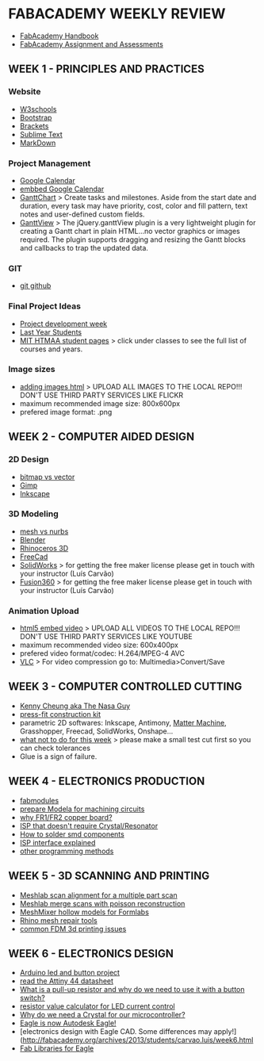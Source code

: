 # FABACADEMY WEEKLY REVIEW

* [FabAcademy Handbook](http://docs.academany.org/FabAcademy-Handbook/_book/)
* [FabAcademy Assignment and Assessments](http://docs.academany.org/FabAcademy-Assessment/_book/)

## WEEK 1 - PRINCIPLES AND PRACTICES

### Website
* [W3schools](http://www.w3schools.com)
* [Bootstrap](http://getbootstrap.com)
* [Brackets](http://brackets.io)
* [Sublime Text](https://www.sublimetext.com)
* [MarkDown](https://daringfireball.net/projects/markdown)

### Project Management
* [Google Calendar](https://calendar.google.com/)
* [embbed Google Calendar](https://support.google.com/calendar/answer/41207?hl=en)
* [GanttChart](http://www.ganttproject.biz/) > Create tasks and milestones. Aside from the start date and duration, every task may have priority, cost, color and fill pattern, text notes and user-defined custom fields. 
* [GanttView](https://github.com/thegrubbsian/jquery.ganttView) > The jQuery.ganttView plugin is a very lightweight plugin for creating a Gantt chart in plain HTML...no vector graphics or images required. The plugin supports dragging and resizing the Gantt blocks and callbacks to trap the updated data.

### GIT
* [git github](http://humansthatmake.com/github/)

### Final Project Ideas
* [Project development week](http://academy.cba.mit.edu/classes/project_development/index.html)
* [Last Year Students](http://archive.fabacademy.org/archives/2016/master/students.html)
* [MIT HTMAA student pages](http://fab.cba.mit.edu) > click under classes to see the full list of courses and years.

### Image sizes
* [adding images html](http://www.w3schools.com/html/html_images.asp) > UPLOAD ALL IMAGES TO THE LOCAL REPO!!! DON'T USE THIRD PARTY SERVICES LIKE FLICKR
* maximum recommended image size: 800x600px
* prefered image format: .png

## WEEK 2 - COMPUTER AIDED DESIGN

### 2D Design
* [bitmap vs vector](https://www.youtube.com/watch?v=fy9Pby0Gzsc)
* [Gimp](https://www.gimp.org/)
* [Inkscape](https://inkscape.org/en/)

### 3D Modeling
* [mesh vs nurbs](https://www.youtube.com/watch?v=Lm1G5jJ6JC8)
* [Blender](https://www.blender.org/)
* [Rhinoceros 3D](https://www.rhino3d.com/)
* [FreeCad](https://www.freecadweb.org/)
* [SolidWorks](http://www.solidworks.com/) > for getting the free maker license please get in touch with your instructor (Luís Carvão)
* [Fusion360](http://www.autodesk.com/products/fusion-360/overview) > for getting the free maker license please get in touch with your instructor (Luís Carvão)

### Animation Upload
* [html5 embed video](http://www.w3schools.com/html/html5_video.asp) > UPLOAD ALL VIDEOS TO THE LOCAL REPO!!! DON'T USE THIRD PARTY SERVICES LIKE YOUTUBE
* maximum recommended video size: 600x400px
* prefered video format/codec: H.264/MPEG-4 AVC
* [VLC](http://www.videolan.org/vlc/index.html) > For video compression go to: Multimedia>Convert/Save

## WEEK 3 - COMPUTER CONTROLLED CUTTING
* [Kenny Cheung aka The Nasa Guy](https://dspace.mit.edu/handle/1721.1/78199#files-area)
* [press-fit construction kit](https://www.google.pt/search?safe=off&client=ubuntu&hs=9lt&channel=fs&biw=1215&bih=897&tbm=isch&sa=1&q=modular+structures+lasercut&oq=modular+structures+lasercut&gs_l=img.3...5912.11623.0.11794.0.0.0.0.0.0.0.0..0.0....0...1c.1.64.img..0.0.0.hgyfOWT_l2A#safe=off&channel=fs&tbm=isch&q=press+fit+construction+kit)
* parametric 2D softwares: Inkscape, Antimony, [Matter Machine](http://mattermachine.com/), Grasshopper, Freecad, SolidWorks, Onshape...
* [what not to do for this week](http://fabacademy.org/archives/2014/students/cosme.vasco/img/week3/restos.jpg) > please make a small test cut first so you can check tolerances
* Glue is a sign of failure.

## WEEK 4 - ELECTRONICS PRODUCTION
* [fabmodules](fabmodules.org)
* [prepare Modela for machining circuits](http://www.youtube.com/watch?v=XdamEhs2RIk&list=PL-xEsC0ZUCUM42QNHaOOdoOwYg0j251dU&index=1)
* [why FR1/FR2 copper board?](http://www.youtube.com/watch?v=XdamEhs2RIk&list=PL-xEsC0ZUCUM42QNHaOOdoOwYg0j251dU&index=1)
* [ISP that doesn't require Crystal/Resonator](http://fab.cba.mit.edu/classes/863.16/doc/projects/ftsmin/index.html)
* [How to solder smd components](http://makezine.com/2016/02/19/learn-simple-surface-mount-soldering-in-collins-lab/)
* [ISP interface explained](https://learn.sparkfun.com/tutorials/serial-peripheral-interface-spi)
* [other programming methods](http://fabacademy.org/archives/2015/eu/students/gunnarsson.thorarinn_b.b/docs/d7/ProgrammingMethods.pdf)


## WEEK 5 - 3D SCANNING AND PRINTING
* [Meshlab scan alignment for a multiple part scan](https://www.youtube.com/watch?v=4g9Hap4rX0k)
* [Meshlab merge scans with poisson reconstruction](https://www.youtube.com/watch?v=dTkiPsNZg_o)
* [MeshMixer hollow models for Formlabs](https://formlabs.com/blog/how-to-hollow-out-3d-models/)
* [Rhino mesh repair tools](https://design.umn.edu/current_students/leo/hall/documents/Rhino_STL_repair.pdf)
* [common FDM 3d printing issues](http://support.3dverkstan.se/article/23-a-visual-ultimaker-troubleshooting-guide)

## WEEK 6 - ELECTRONICS DESIGN
* [Arduino led and button project](https://www.arduino.cc/en/tutorial/button)
* [read the Attiny 44 datasheet](http://www.atmel.com/images/doc8006.pdf)
* [What is a pull-up resistor and why do we need to use it with a button switch?](https://learn.sparkfun.com/tutorials/pull-up-resistors)
* [resistor value calculator for LED current control](http://led.linear1.org/1led.wiz)
* [Why do we need a Crystal for our microcontroller?](http://fabacademy.org/archives/2015/doc/aboutClockSpeed.html)
* [Eagle is now Autodesk Eagle!](http://www.autodesk.com/products/eagle/overview)
* [electronics design with Eagle CAD. Some differences may apply!](http://fabacademy.org/archives/2013/students/carvao.luis/week6.html
* [Fab Libraries for Eagle](https://drive.google.com/drive/folders/0B75VtQiY0YitNUw3THdoTy1mRWM?usp=sharing)

